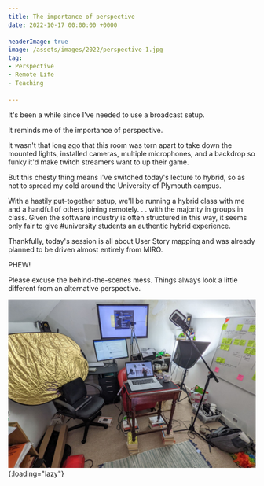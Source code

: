 ```yaml
---
title: The importance of perspective
date: 2022-10-17 00:00:00 +0000
 
headerImage: true
image: /assets/images/2022/perspective-1.jpg
tag:
- Perspective
- Remote Life
- Teaching

---
```


It's been a while since I've needed to use a broadcast setup.

It reminds me of the importance of perspective.

It wasn't that long ago that this room was torn apart to take down the mounted lights, installed cameras, multiple microphones, and a backdrop so funky it'd make twitch streamers want to up their game.

But this chesty thing means I've switched today's lecture to hybrid, so as not to spread my cold around the University of Plymouth campus.

With a hastily put-together setup, we'll be running a hybrid class with me and a handful of others joining remotely. . . with the majority in groups in class. Given the software industry is often structured in this way, it seems only fair to give #university students an authentic hybrid experience.

Thankfully, today's session is all about User Story mapping and was already planned to be driven almost entirely from MIRO.

PHEW!

Please excuse the behind-the-scenes mess. Things always look a little different from an alternative perspective.

![Behind the scenes of the broadcast](/assets/images/2022/perspective-2.jpg "Behind the scenes of the broadcast"){:loading="lazy"}
